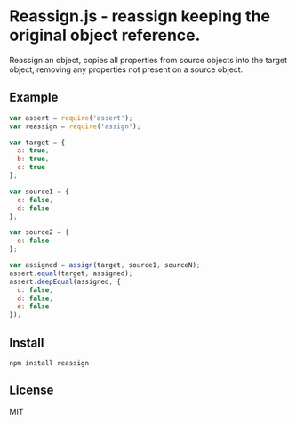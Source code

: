 # Reassign.js - reassign keeping the original object reference.

Reassign an object, copies all properties from source objects into the target object, removing any properties not present on a source object.

## Example
```js
var assert = require('assert');
var reassign = require('assign');

var target = {
  a: true,
  b: true,
  c: true
};

var source1 = {
  c: false,
  d: false
};

var source2 = {
  e: false
};

var assigned = assign(target, source1, sourceN);
assert.equal(target, assigned);
assert.deepEqual(assigned, {
  c: false,
  d: false,
  e: false
});
```

## Install

```console
npm install reassign
```

## License

MIT
